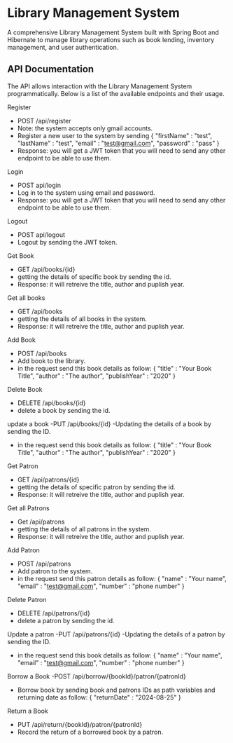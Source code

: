 # Library Management System

A comprehensive Library Management System built with Spring Boot and Hibernate to manage library operations such as book lending, inventory management, and user authentication.

## API Documentation
The API allows interaction with the Library Management System programmatically. Below is a list of the available endpoints and their usage.


Register
- POST /api/register
- Note: the system accepts only gmail accounts.
- Register a new user to the system by sending
  {
      "firstName" : "test",
      "lastName" : "test",
      "email" : "test@gmail.com",
      "password" : "pass"
  }
- Response: you will get a JWT token that you will need to send any other endpoint to be able to use them.

Login
- POST api/login
- Log in to the system using email and password.
- Response: you will get a JWT token that you will need to send any other endpoint to be able to use them.


Logout
- POST api/logout
- Logout by sending the JWT token.


Get Book
- GET /api/books/{id}
- getting the details of specific book by sending the id.
- Response: it will retreive the title, author and puplish year.

Get all books
- GET /api/books
- getting the details of all books in the system.
- Response: it will retreive the title, author and puplish year.


Add Book
- POST /api/books
- Add book to the library.
- in the request send this book details as follow:
  {
    "title" : "Your Book Title",
    "author" : "The author",
    "publishYear" : "2020"
  }


Delete Book
- DELETE /api/books/{id}
- delete a book by sending the id.


update a book
-PUT /api/books/{id}
-Updating the details of a book by sending the ID.
-  in the request send this book details as follow:
  {
    "title" : "Your Book Title",
    "author" : "The author",
    "publishYear" : "2020"
  }


Get Patron
- GET /api/patrons/{id}
- getting the details of specific patron by sending the id.
- Response: it will retreive the title, author and puplish year.

Get all Patrons
- Get /api/patrons
- getting the details of all patrons in the system.
- Response: it will retreive the title, author and puplish year.


Add Patron
- POST /api/patrons
- Add patron to the system.
- in the request send this patron details as follow:
  {
      "name" : "Your name",
    "email" : "test@gmail.com",
    "number" : "phone number"
  }


Delete Patron
- DELETE /api/patrons/{id}
- delete a patron by sending the id.


Update a patron
-PUT /api/patrons/{id}
-Updating the details of a patron by sending the ID.
-  in the request send this book details as follow:
{
      "name" : "Your name",
    "email" : "test@gmail.com",
    "number" : "phone number"
  }


Borrow a Book
-POST /api/borrow/{bookId}/patron/{patronId}
- Borrow  book by sending book and patrons IDs as path variables and returning date as follow:
  {
    "returnDate" : "2024-08-25"
  }

Return a Book
-  PUT /api/return/{bookId}/patron/{patronId}
-  Record the return of a borrowed book by a patron.


